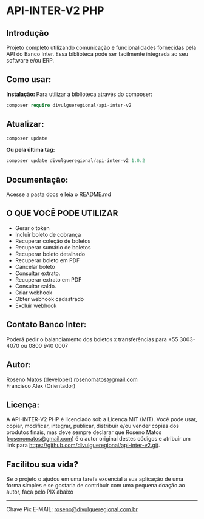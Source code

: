 # API-INTER-V2 PHP

## Introdução

Projeto completo utilizando comunicação e funcionalidades fornecidas pela API do Banco Inter. Essa biblioteca pode ser facilmente integrada ao seu software e/ou ERP.

## Como usar:
<b>Instalação: </b>
Para utilizar a biblioteca através do composer:
```php
composer require divulgueregional/api-inter-v2
```
## Atualizar:
```php
composer update
```
<b>Ou pela última tag: </b>
```php
composer update divulgueregional/api-inter-v2 1.0.2
```

## Documentação:
Acesse a pasta docs e leia o README.md

## O QUE VOCÊ PODE UTILIZAR
- Gerar o token
- Incluir boleto de cobrança
- Recuperar coleção de boletos
- Recuperar sumário de boletos
- Recuperar boleto detalhado
- Recuperar boleto em PDF
- Cancelar boleto
- Consultar extrato.
- Recuperar extrato em PDF
- Consultar saldo.
- Criar webhook
- Obter webhook cadastrado
- Excluir webhook

## Contato Banco Inter:
Poderá pedir o balanciamento dos boletos x transferências para
+55 3003-4070 ou 0800 940 0007
## Autor:
Roseno Matos (developer) rosenomatos@gmail.com<br>
Francisco Alex (Orientador)

## Licença:
A API-INTER-V2 PHP é licenciado sob a Licença MIT (MIT). Você pode usar, copiar, modificar, integrar, publicar, distribuir e/ou vender cópias dos produtos finais, mas deve sempre declarar que Roseno Matos (rosenomatos@gmail.com) é o autor original destes códigos e atribuir um link para https://github.com/divulgueregional/api-inter-v2.git.
<!-- ## Comunidade: -->
## Facilitou sua vida?
Se o projeto o ajudou em uma tarefa excencial a sua aplicação de uma forma simples e se gostaria de contribuir com uma pequena doação ao autor, faça pelo PIX abaixo<br><hr>

Chave Pix E-MAIL: roseno@divulgueregional.com.br
